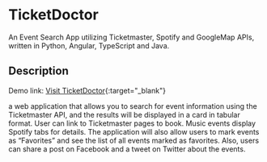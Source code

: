 # TicketDoctor
An Event Search App utilizing Ticketmaster, Spotify and GoogleMap APIs, written in Python, Angular, TypeScript and Java.

## Description
Demo link: [Visit TicketDoctor](http://ticketdoctor-backend.us-west-1.elasticbeanstalk.com){:target="_blank"}


a web application that allows you to search for event information using the Ticketmaster API, and the results will be displayed in a card in tabular format. User can link to Ticketmaster pages to book. Music events display Spotify tabs for details. The application will also allow users to mark events as “Favorites” and see the list of all events marked as favorites. Also, users can share a post on Facebook and a tweet on Twitter about the events.
